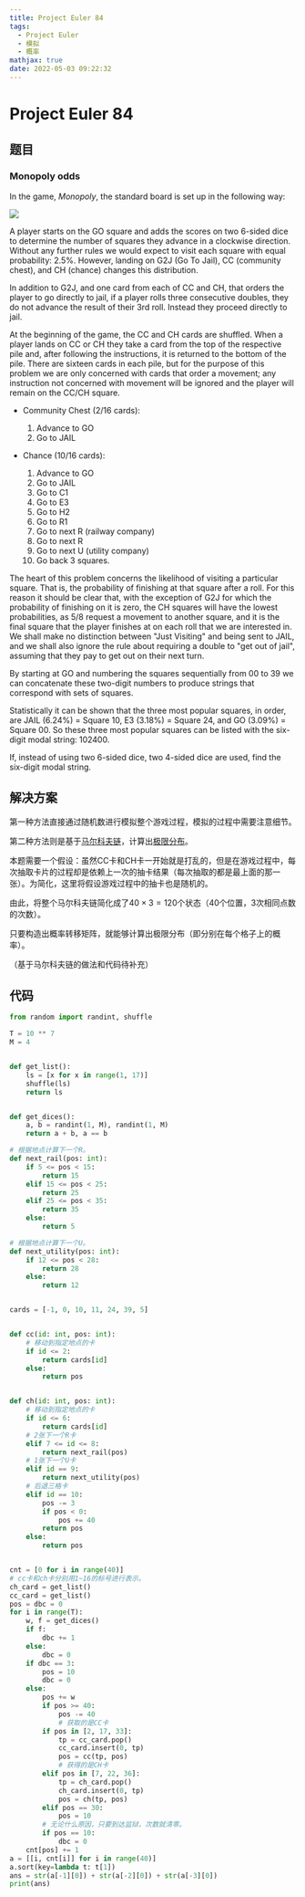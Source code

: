 ```yaml
---
title: Project Euler 84
tags:
  - Project Euler
  - 模拟
  - 概率
mathjax: true
date: 2022-05-03 09:22:32
---
```


<escape><!-- more --></escape>

# Project Euler 84

## 题目

### Monopoly odds

In the game, *Monopoly*, the standard board is set up in the following way:

![](../images/p084_monopoly_board.png)

A player starts on the GO square and adds the scores on two 6-sided dice to determine the number of squares they advance in a clockwise direction. Without any further rules we would expect to visit each square with equal probability: $2.5\%$. However, landing on G2J (Go To Jail), CC (community chest), and CH (chance) changes this distribution.

In addition to G2J, and one card from each of CC and CH, that orders the player to go directly to jail, if a player rolls three consecutive doubles, they do not advance the result of their 3rd roll. Instead they proceed directly to jail.

At the beginning of the game, the CC and CH cards are shuffled. When a player lands on CC or CH they take a card from the top of the respective pile and, after following the instructions, it is returned to the bottom of the pile. There are sixteen cards in each pile, but for the purpose of this problem we are only concerned with cards that order a movement; any instruction not concerned with movement will be ignored and the player will remain on the CC/CH square.

- Community Chest ($2/16$ cards):
    1. Advance to GO
    2. Go to JAIL

- Chance (10/16 cards):
    1. Advance to GO
    2. Go to JAIL
    3. Go to C1
    4. Go to E3
    5. Go to H2
    6. Go to R1
    7. Go to next R (railway company)
    8. Go to next R
    9. Go to next U (utility company)
    10. Go back 3 squares.

The heart of this problem concerns the likelihood of visiting a particular square. That is, the probability of finishing at that square after a roll. For this reason it should be clear that, with the exception of G2J for which the probability of finishing on it is zero, the CH squares will have the lowest probabilities, as 5/8 request a movement to another square, and it is the final square that the player finishes at on each roll that we are interested in. We shall make no distinction between "Just Visiting" and being sent to JAIL, and we shall also ignore the rule about requiring a double to "get out of jail", assuming that they pay to get out on their next turn.

By starting at GO and numbering the squares sequentially from 00 to 39 we can concatenate these two-digit numbers to produce strings that correspond with sets of squares.

Statistically it can be shown that the three most popular squares, in order, are JAIL $(6.24\%)$ = Square 10, E3 $(3.18\%)$ = Square 24, and GO $(3.09\%)$ = Square 00. So these three most popular squares can be listed with the six-digit modal string: $102400$.

If, instead of using two $6$-sided dice, two $4$-sided dice are used, find the six-digit modal string.

## 解决方案

第一种方法直接通过随机数进行模拟整个游戏过程，模拟的过程中需要注意细节。

第二种方法则是基于[马尔科夫链](https://en.wikipedia.org/wiki/Markov_chain)，计算出[极限分布](https://en.wikipedia.org/wiki/Markov_chain#Stationary_distribution_relation_to_eigenvectors_and_simplices)。

本题需要一个假设：虽然CC卡和CH卡一开始就是打乱的，但是在游戏过程中，每次抽取卡片的过程却是依赖上一次的抽卡结果（每次抽取的都是最上面的那一张）。为简化，这里将假设游戏过程中的抽卡也是随机的。

由此，将整个马尔科夫链简化成了$40\times 3=120$个状态（$40$个位置，$3$次相同点数的次数）。

只要构造出概率转移矩阵，就能够计算出极限分布（即分别在每个格子上的概率）。

（基于马尔科夫链的做法和代码待补充）

## 代码

```py
from random import randint, shuffle

T = 10 ** 7
M = 4


def get_list():
    ls = [x for x in range(1, 17)]
    shuffle(ls)
    return ls


def get_dices():
    a, b = randint(1, M), randint(1, M)
    return a + b, a == b

# 根据地点计算下一个R。
def next_rail(pos: int):
    if 5 <= pos < 15:
        return 15
    elif 15 <= pos < 25:
        return 25
    elif 25 <= pos < 35:
        return 35
    else:
        return 5

# 根据地点计算下一个U。
def next_utility(pos: int):
    if 12 <= pos < 28:
        return 28
    else:
        return 12


cards = [-1, 0, 10, 11, 24, 39, 5]


def cc(id: int, pos: int):
    # 移动到指定地点的卡
    if id <= 2:
        return cards[id]
    else:
        return pos


def ch(id: int, pos: int):
    # 移动到指定地点的卡
    if id <= 6:
        return cards[id]
    # 2张下一个R卡
    elif 7 <= id <= 8:
        return next_rail(pos)
    # 1张下一个U卡
    elif id == 9:
        return next_utility(pos)
    # 后退三格卡
    elif id == 10:
        pos -= 3
        if pos < 0:
            pos += 40
        return pos
    else:
        return pos


cnt = [0 for i in range(40)]
# cc卡和ch卡分别用1~16的标号进行表示。
ch_card = get_list()
cc_card = get_list()
pos = dbc = 0
for i in range(T):
    w, f = get_dices()
    if f:
        dbc += 1
    else:
        dbc = 0
    if dbc == 3:
        pos = 10
        dbc = 0
    else:
        pos += w
        if pos >= 40:
            pos -= 40
            # 获取的是CC卡
        if pos in [2, 17, 33]:
            tp = cc_card.pop()
            cc_card.insert(0, tp)
            pos = cc(tp, pos)
            # 获得的是CH卡
        elif pos in [7, 22, 36]:
            tp = ch_card.pop()
            ch_card.insert(0, tp)
            pos = ch(tp, pos)
        elif pos == 30:
            pos = 10
        # 无论什么原因，只要到达监狱，次数就清零。
        if pos == 10:
            dbc = 0
    cnt[pos] += 1
a = [[i, cnt[i]] for i in range(40)]
a.sort(key=lambda t: t[1])
ans = str(a[-1][0]) + str(a[-2][0]) + str(a[-3][0])
print(ans)

```

